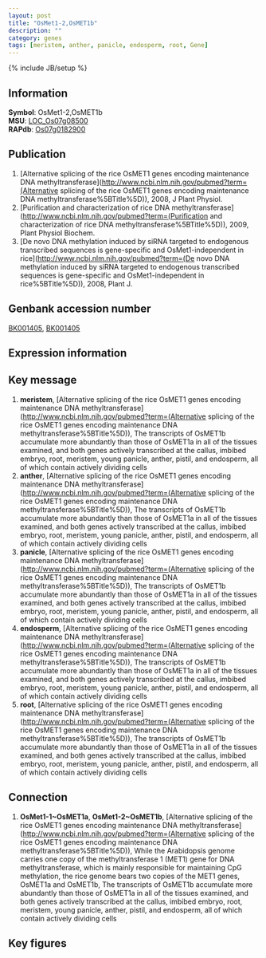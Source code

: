 ```yaml
---
layout: post
title: "OsMet1-2,OsMET1b"
description: ""
category: genes
tags: [meristem, anther, panicle, endosperm, root, Gene]
---
```

{% include JB/setup %}

## Information
__Symbol__: OsMet1-2,OsMET1b  
__MSU__: [LOC_Os07g08500](http://rice.plantbiology.msu.edu/cgi-bin/ORF_infopage.cgi?orf=LOC_Os07g08500)  
__RAPdb__: [Os07g0182900](http://rapdb.dna.affrc.go.jp/viewer/gbrowse_details/irgsp1?name=Os07g0182900)  

## Publication
1. [Alternative splicing of the rice OsMET1 genes encoding maintenance DNA methyltransferase](http://www.ncbi.nlm.nih.gov/pubmed?term=(Alternative splicing of the rice OsMET1 genes encoding maintenance DNA methyltransferase%5BTitle%5D)), 2008, J Plant Physiol.
2. [Purification and characterization of rice DNA methyltransferase](http://www.ncbi.nlm.nih.gov/pubmed?term=(Purification and characterization of rice DNA methyltransferase%5BTitle%5D)), 2009, Plant Physiol Biochem.
3. [De novo DNA methylation induced by siRNA targeted to endogenous transcribed sequences is gene-specific and OsMet1-independent in rice](http://www.ncbi.nlm.nih.gov/pubmed?term=(De novo DNA methylation induced by siRNA targeted to endogenous transcribed sequences is gene-specific and OsMet1-independent in rice%5BTitle%5D)), 2008, Plant J.

## Genbank accession number
[BK001405](http://www.ncbi.nlm.nih.gov/nuccore/BK001405), [BK001405](http://www.ncbi.nlm.nih.gov/nuccore/BK001405)

## Expression information

## Key message
1. __meristem__, [Alternative splicing of the rice OsMET1 genes encoding maintenance DNA methyltransferase](http://www.ncbi.nlm.nih.gov/pubmed?term=(Alternative splicing of the rice OsMET1 genes encoding maintenance DNA methyltransferase%5BTitle%5D)),  The transcripts of OsMET1b accumulate more abundantly than those of OsMET1a in all of the tissues examined, and both genes actively transcribed at the callus, imbibed embryo, root, meristem, young panicle, anther, pistil, and endosperm, all of which contain actively dividing cells
2. __anther__, [Alternative splicing of the rice OsMET1 genes encoding maintenance DNA methyltransferase](http://www.ncbi.nlm.nih.gov/pubmed?term=(Alternative splicing of the rice OsMET1 genes encoding maintenance DNA methyltransferase%5BTitle%5D)),  The transcripts of OsMET1b accumulate more abundantly than those of OsMET1a in all of the tissues examined, and both genes actively transcribed at the callus, imbibed embryo, root, meristem, young panicle, anther, pistil, and endosperm, all of which contain actively dividing cells
3. __panicle__, [Alternative splicing of the rice OsMET1 genes encoding maintenance DNA methyltransferase](http://www.ncbi.nlm.nih.gov/pubmed?term=(Alternative splicing of the rice OsMET1 genes encoding maintenance DNA methyltransferase%5BTitle%5D)),  The transcripts of OsMET1b accumulate more abundantly than those of OsMET1a in all of the tissues examined, and both genes actively transcribed at the callus, imbibed embryo, root, meristem, young panicle, anther, pistil, and endosperm, all of which contain actively dividing cells
4. __endosperm__, [Alternative splicing of the rice OsMET1 genes encoding maintenance DNA methyltransferase](http://www.ncbi.nlm.nih.gov/pubmed?term=(Alternative splicing of the rice OsMET1 genes encoding maintenance DNA methyltransferase%5BTitle%5D)),  The transcripts of OsMET1b accumulate more abundantly than those of OsMET1a in all of the tissues examined, and both genes actively transcribed at the callus, imbibed embryo, root, meristem, young panicle, anther, pistil, and endosperm, all of which contain actively dividing cells
5. __root__, [Alternative splicing of the rice OsMET1 genes encoding maintenance DNA methyltransferase](http://www.ncbi.nlm.nih.gov/pubmed?term=(Alternative splicing of the rice OsMET1 genes encoding maintenance DNA methyltransferase%5BTitle%5D)),  The transcripts of OsMET1b accumulate more abundantly than those of OsMET1a in all of the tissues examined, and both genes actively transcribed at the callus, imbibed embryo, root, meristem, young panicle, anther, pistil, and endosperm, all of which contain actively dividing cells

## Connection
1. __OsMet1-1~OsMET1a__, __OsMet1-2~OsMET1b__, [Alternative splicing of the rice OsMET1 genes encoding maintenance DNA methyltransferase](http://www.ncbi.nlm.nih.gov/pubmed?term=(Alternative splicing of the rice OsMET1 genes encoding maintenance DNA methyltransferase%5BTitle%5D)), While the Arabidopsis genome carries one copy of the methyltransferase 1 (MET1) gene for DNA methyltransferase, which is mainly responsible for maintaining CpG methylation, the rice genome bears two copies of the MET1 genes, OsMET1a and OsMET1b, The transcripts of OsMET1b accumulate more abundantly than those of OsMET1a in all of the tissues examined, and both genes actively transcribed at the callus, imbibed embryo, root, meristem, young panicle, anther, pistil, and endosperm, all of which contain actively dividing cells

## Key figures


